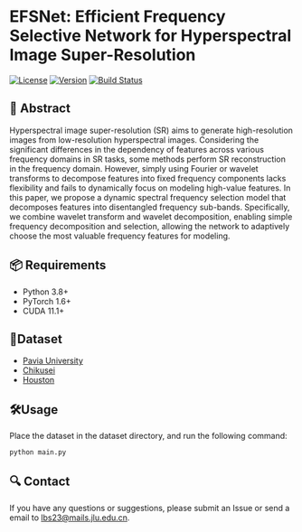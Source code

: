 # EFSNet: Efficient Frequency Selective Network for Hyperspectral Image Super-Resolution

[![License](https://img.shields.io/badge/license-MIT-blue.svg)](LICENSE)
[![Version](https://img.shields.io/badge/version-1.0.0-green.svg)]()
[![Build Status](https://img.shields.io/badge/build-passing-brightgreen.svg)]()

## 📖 Abstract
Hyperspectral image super-resolution (SR) aims to generate high-resolution images from low-resolution hyperspectral images. Considering the significant differences in the dependency of features across various frequency domains in SR tasks, some methods perform SR reconstruction in the frequency domain. However, simply using Fourier or wavelet transforms to decompose features into fixed frequency components lacks flexibility and fails to dynamically focus on modeling high-value features. In this paper, we propose a dynamic spectral frequency selection model that decomposes features into disentangled frequency sub-bands. Specifically, we combine wavelet transform and wavelet decomposition, enabling simple frequency decomposition and selection, allowing the network to adaptively choose the most valuable frequency features for modeling.

## 📦 Requirements
- Python 3.8+
- PyTorch 1.6+
- CUDA 11.1+

## 📂Dataset
- [Pavia University](https://www.ehu.eus/ccwintco/index.php/Hyperspectral_Remote_Sensing_Scenes)
- [Chikusei](https://naotoyokoya.com/Download.html)
- [Houston](https://hyperspectral.ee.uh.edu/?page_id=459)

## 🛠️Usage
Place the dataset in the dataset directory, and run the following command:
```bash
python main.py 
```

## 🔍 Contact

If you have any questions or suggestions, please submit an Issue or send a email to <lbs23@mails.jlu.edu.cn>.
